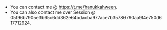 - You can contact me @ https://t.me/hanukkahween.
- You can also contact me over Session @ 05f96b7905e3b65c6dd362e64bdacba977ace7b35786790aa9f4e750d617712924.
